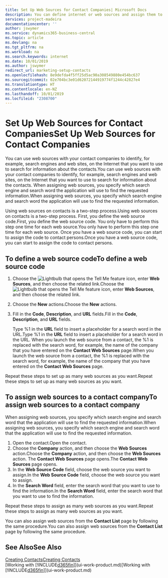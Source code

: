 ```yaml
---
title: Set Up Web Sources for Contact Companies| Microsoft Docs
description: You can define internet or web sources and assign them to a contact company to help identify how you want to search for information about your contacts.
services: project-madeira
documentationcenter: ''
author: jswymer
ms.service: dynamics365-business-central
ms.topic: article
ms.devlang: na
ms.tgt_pltfrm: na
ms.workload: na
ms.search.keywords: internet
ms.date: 10/01/2019
ms.author: jswymer
redirect_url: marketing-setup-contacts
ms.openlocfilehash: 8e9defda4f5ff25d5ac90a308549880e454bc637
ms.sourcegitcommit: 02e704bc3e01d62072144919774f1244c42827e4
ms.translationtype: HT
ms.contentlocale: en-NZ
ms.lasthandoff: 10/01/2019
ms.locfileid: "2308700"
---
```

# <a name="set-up-web-sources-for-contact-companies"></a><span data-ttu-id="5eb30-103">Set Up Web Sources for Contact Companies</span><span class="sxs-lookup"><span data-stu-id="5eb30-103">Set Up Web Sources for Contact Companies</span></span>
<span data-ttu-id="5eb30-104">You can use web sources with your contact companies to identify, for example, search engines and web sites, on the Internet that you want to use to search for information about the contacts.</span><span class="sxs-lookup"><span data-stu-id="5eb30-104">You can use web sources with your contact companies to identify, for example, search engines and web sites, on the Internet that you want to use to search for information about the contacts.</span></span> <span data-ttu-id="5eb30-105">When assigning web sources, you specify which search engine and search word the application will use to find the requested information.</span><span class="sxs-lookup"><span data-stu-id="5eb30-105">When assigning web sources, you specify which search engine and search word the application will use to find the requested information.</span></span>

<span data-ttu-id="5eb30-106">Using web sources on contacts is a two-step process.</span><span class="sxs-lookup"><span data-stu-id="5eb30-106">Using web sources on contacts is a two-step process.</span></span> <span data-ttu-id="5eb30-107">First, you define the web source code.</span><span class="sxs-lookup"><span data-stu-id="5eb30-107">First, you define the web source code.</span></span> <span data-ttu-id="5eb30-108">You only have to perform this step one time for each web source.</span><span class="sxs-lookup"><span data-stu-id="5eb30-108">You only have to perform this step one time for each web source.</span></span> <span data-ttu-id="5eb30-109">Once you have a web source code, you can start to assign the code to contact persons.</span><span class="sxs-lookup"><span data-stu-id="5eb30-109">Once you have a web source code, you can start to assign the code to contact persons.</span></span>

## <a name="to-define-a-web-source-code"></a><span data-ttu-id="5eb30-110">To define a web source code</span><span class="sxs-lookup"><span data-stu-id="5eb30-110">To define a web source code</span></span>
1. <span data-ttu-id="5eb30-111">Choose the ![Lightbulb that opens the Tell Me feature](media/ui-search/search_small.png "Tell me what you want to do") icon, enter **Web Sources**, and then choose the related link.</span><span class="sxs-lookup"><span data-stu-id="5eb30-111">Choose the ![Lightbulb that opens the Tell Me feature](media/ui-search/search_small.png "Tell me what you want to do") icon, enter **Web Sources**, and then choose the related link.</span></span>
2. <span data-ttu-id="5eb30-112">Choose the **New** actions.</span><span class="sxs-lookup"><span data-stu-id="5eb30-112">Choose the **New** actions.</span></span>
3. <span data-ttu-id="5eb30-113">Fill in the **Code**, **Description**, and **URL** fields.</span><span class="sxs-lookup"><span data-stu-id="5eb30-113">Fill in the **Code**, **Description**, and **URL** fields.</span></span>

    <span data-ttu-id="5eb30-114">Type %1 in the **URL** field to insert a placeholder for a search word in the URL.</span><span class="sxs-lookup"><span data-stu-id="5eb30-114">Type %1 in the **URL** field to insert a placeholder for a search word in the URL.</span></span> <span data-ttu-id="5eb30-115">When you launch the web source from a contact, the %1 is replaced with the search word, for example, the name of the company that you have entered on the **Contact Web Sources** page.</span><span class="sxs-lookup"><span data-stu-id="5eb30-115">When you launch the web source from a contact, the %1 is replaced with the search word, for example, the name of the company that you have entered on the **Contact Web Sources** page.</span></span>

<span data-ttu-id="5eb30-116">Repeat these steps to set up as many web sources as you want.</span><span class="sxs-lookup"><span data-stu-id="5eb30-116">Repeat these steps to set up as many web sources as you want.</span></span>

## <a name="to-assign-web-sources-to-a-contact-company"></a><span data-ttu-id="5eb30-117">To assign web sources to a contact company</span><span class="sxs-lookup"><span data-stu-id="5eb30-117">To assign web sources to a contact company</span></span>
<span data-ttu-id="5eb30-118">When assigning web sources, you specify which search engine and search word that the application will use to find the requested information.</span><span class="sxs-lookup"><span data-stu-id="5eb30-118">When assigning web sources, you specify which search engine and search word that the application will use to find the requested information.</span></span>

1. <span data-ttu-id="5eb30-119">Open the contact.</span><span class="sxs-lookup"><span data-stu-id="5eb30-119">Open the contact.</span></span>
2. <span data-ttu-id="5eb30-120">Choose the **Company** action, and then choose the **Web Sources** action.</span><span class="sxs-lookup"><span data-stu-id="5eb30-120">Choose the **Company** action, and then choose the **Web Sources** action.</span></span> <span data-ttu-id="5eb30-121">The **Contact Web Sources** page opens.</span><span class="sxs-lookup"><span data-stu-id="5eb30-121">The **Contact Web Sources** page opens.</span></span>
3. <span data-ttu-id="5eb30-122">In the **Web Source Code** field, choose the web source you want to assign.</span><span class="sxs-lookup"><span data-stu-id="5eb30-122">In the **Web Source Code** field, choose the web source you want to assign.</span></span>
4. <span data-ttu-id="5eb30-123">In the **Search Word** field, enter the search word that you want to use to find the information.</span><span class="sxs-lookup"><span data-stu-id="5eb30-123">In the **Search Word** field, enter the search word that you want to use to find the information.</span></span>

<span data-ttu-id="5eb30-124">Repeat these steps to assign as many web sources as you want.</span><span class="sxs-lookup"><span data-stu-id="5eb30-124">Repeat these steps to assign as many web sources as you want.</span></span>

<span data-ttu-id="5eb30-125">You can also assign web sources from the **Contact List** page by following the same procedure.</span><span class="sxs-lookup"><span data-stu-id="5eb30-125">You can also assign web sources from the **Contact List** page by following the same procedure.</span></span>

## <a name="see-also"></a><span data-ttu-id="5eb30-126">See Also</span><span class="sxs-lookup"><span data-stu-id="5eb30-126">See Also</span></span>
[<span data-ttu-id="5eb30-127">Creating Contacts</span><span class="sxs-lookup"><span data-stu-id="5eb30-127">Creating Contacts</span></span>](marketing-create-contact-companies.md)  
<span data-ttu-id="5eb30-128">[Working with [!INCLUDE[d365fin](includes/d365fin_md.md)]](ui-work-product.md)</span><span class="sxs-lookup"><span data-stu-id="5eb30-128">[Working with [!INCLUDE[d365fin](includes/d365fin_md.md)]](ui-work-product.md)</span></span>
